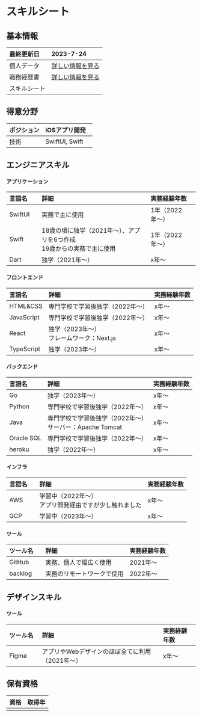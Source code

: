 # スキルシート
## 基本情報
| 最終更新日 | 2023-7-24 |
| :- | :- |
| 個人データ | [詳しい情報を見る](/personal-data.md) |
| 職務経歴書 | [詳しい情報を見る](/README.md) |
| スキルシート |  |

## 得意分野
| ポジション | iOSアプリ開発 |
| :- | :- |
| 技術　| SwiftUI, Swift　|


## エンジニアスキル

#### アプリケーション
| 言語名　| 詳細　| 実務経験年数 |
| :- | :- | :- |
| SwiftUI　| 実務で主に使用　| 1年（2022年〜） |
| Swift　| 18歳の頃に独学（2021年〜）、アプリを6つ作成<br>19歳からの実務で主に使用　| 1年（2022年〜） |
| Dart | 独学（2021年〜） | x年〜 |
  
#### フロントエンド
| 言語名　| 詳細　| 実務経験年数 |
| :- | :- | :- |
| HTML&CSS | 専門学校で学習後独学（2022年〜） | x年〜 |
| JavaScript | 専門学校で学習後独学（2022年〜） | x年〜 |
| React | 独学（2023年〜）<br>フレームワーク：Next.js | x年〜 |
| TypeScript | 独学（2023年〜） | x年〜 |
  
#### バックエンド
| 言語名　| 詳細　| 実務経験年数 |
| :- | :- | :- |
| Go | 独学（2023年〜） | x年〜 |
| Python | 専門学校で学習後独学（2022年〜） | x年〜 |
| Java | 専門学校で学習後独学（2022年〜）<br>サーバー：Apache Tomcat | x年〜 |
| Oracle SQL | 専門学校で学習後独学（2022年〜） | x年〜 |
| heroku | 独学（2022年〜） | x年〜 |

#### インフラ
| 言語名　| 詳細　| 実務経験年数 |
| :- | :- | :- |
| AWS | 学習中（2022年〜）<br>アプリ開発経由ですが少し触れました | x年〜 |
| GCP | 学習中（2023年〜） | x年〜 |

#### ツール
| ツール名　| 詳細　| 実務経験年数 |
| :- | :- | :- |
| GitHub | 実務、個人で幅広く使用 | 2021年〜 |
| backlog | 実務のリモートワークで使用 | 2022年〜 |

## デザインスキル
#### ツール
| ツール名　| 詳細　| 実務経験年数 |
| :- | :- | :- |
| Figma | アプリやWebデザインのほぼ全てに利用（2021年〜） | x年〜 |

## 保有資格
| 資格 | 取得年 |
| :- | :- |
|  |  |


